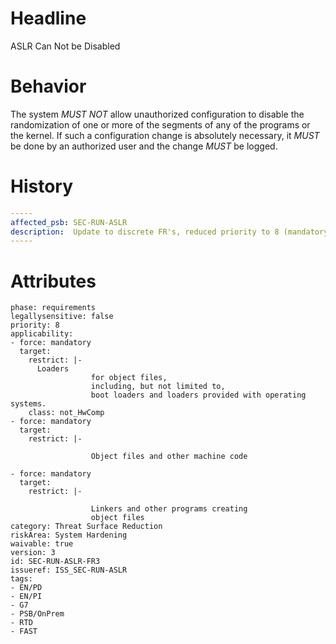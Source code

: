 # Headline
ASLR Can Not be Disabled

# Behavior

The system _MUST NOT_ allow unauthorized configuration to disable the randomization of one or more of the segments of any of the programs or the kernel. If such a configuration change is absolutely necessary, it _MUST_ be done by an authorized user and the change _MUST_ be logged.

# History

```yaml
-----
affected_psb: SEC-RUN-ASLR
description:  Update to discrete FR's, reduced priority to 8 (mandatory)
-----
```

# Attributes

    phase: requirements
    legallysensitive: false
    priority: 8
    applicability:
    - force: mandatory
      target:
        restrict: |-
          Loaders
                      for object files,
                      including, but not limited to,
                      boot loaders and loaders provided with operating systems.
        class: not_HwComp
    - force: mandatory
      target:
        restrict: |-

                      Object files and other machine code

    - force: mandatory
      target:
        restrict: |-

                      Linkers and other programs creating
                      object files
    category: Threat Surface Reduction
    riskArea: System Hardening
    waivable: true
    version: 3
    id: SEC-RUN-ASLR-FR3
    issueref: ISS_SEC-RUN-ASLR
    tags:
    - EN/PD
    - EN/PI
    - G7
    - PSB/OnPrem
    - RTD
    - FAST
